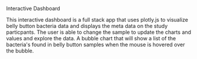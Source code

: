 Interactive Dashboard

This interactive dashboard is a full stack app that uses plotly.js to visualize belly button bacteria data and displays the meta data on the study particpants.  The user is able to change the sample to update the charts and values and explore the data.  A bubble chart that will show a list of the bacteria's found in belly button samples when the mouse is hovered over the bubble.  
